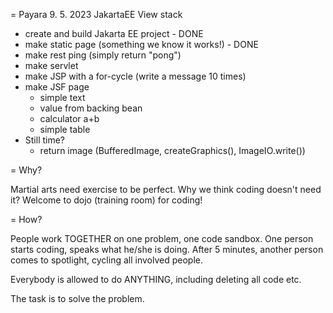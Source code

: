 = Payara 9. 5. 2023
JakartaEE View stack

* create and build Jakarta EE project - DONE
* make static page (something we know it works!) - DONE
* make rest ping (simply return "pong")
* make servlet
* make JSP with a for-cycle (write a message 10 times)
* make JSF page
  * simple text
  * value from backing bean
  * calculator a+b
  * simple table
* Still time?
  * return image (BufferedImage, createGraphics(), ImageIO.write())


= Why?

Martial arts need exercise to be perfect. Why we think coding doesn't need it? Welcome to dojo (training room) for coding!

= How?

People work TOGETHER on one problem, one code sandbox. One person starts coding, speaks what he/she is doing. After 5 minutes, another person comes to spotlight, cycling all involved people.

Everybody is allowed to do ANYTHING, including deleting all code etc.

The task is to solve the problem.
